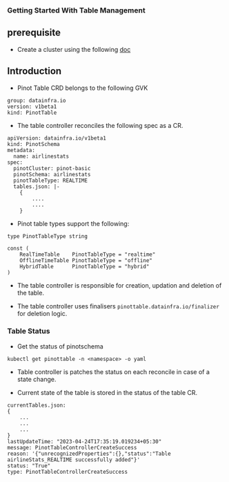 ### Getting Started With Table Management

## prerequisite
- Create a cluster using the following [doc](./getting_started_local.md)

## Introduction

- Pinot Table CRD belongs to the following GVK
```
group: datainfra.io
version: v1beta1
kind: PinotTable
```
- The table controller reconciles the following spec as a CR.

```
apiVersion: datainfra.io/v1beta1
kind: PinotSchema
metadata:
  name: airlinestats
spec:
  pinotCluster: pinot-basic
  pinotSchema: airlinestats
  pinotTableType: REALTIME
  tables.json: |-
    {
        ....
        ....
    }
```

- Pinot table types support the following:
```
type PinotTableType string

const (
	RealTimeTable    PinotTableType = "realtime"
	OfflineTimeTable PinotTableType = "offline"
	HybridTable      PinotTableType = "hybrid"
)
```

- The table controller is responsible for creation, updation and deletion of the table.

- The table controller uses finalisers ```pinottable.datainfra.io/finalizer``` for deletion logic.

### Table Status

- Get the status of pinotschema
```
kubectl get pinottable -n <namespace> -o yaml
```

- Table controller is patches the status on each reconcile in case of a state change.

- Current state of the table is stored in the status of the table CR.

```
currentTables.json: 
{
    ...
    ...
    ...
}
lastUpdateTime: "2023-04-24T17:35:19.019234+05:30"
message: PinotTableControllerCreateSuccess
reason: '{"unrecognizedProperties":{},"status":"Table airlineStats_REALTIME successfully added"}'
status: "True"
type: PinotTableControllerCreateSuccess
```
